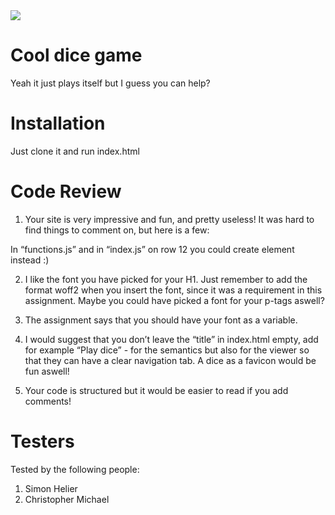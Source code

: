 <img src="https://media.giphy.com/media/H4uFElBB9Nt7zq3RZ9/giphy.gif"/>

# Cool dice game

Yeah it just plays itself but I guess you can help?

# Installation

Just clone it and run index.html

# Code Review

1. Your site is very impressive and fun, and pretty useless! It was hard to find things to comment on, but here is a few:

In “functions.js” and in “index.js” on row 12 you could create element instead :) 

2. I like the font you have picked for your H1. Just remember to add the format woff2 when you insert the font, since it was a requirement in this assignment. Maybe you could have picked a font for your p-tags aswell? 

3. The assignment says that you should have your font as a variable. 

4. I would suggest that you don’t leave the “title” in index.html empty, add for example “Play dice” - for the semantics but also for the viewer so that they can have a clear navigation tab. A dice as a favicon would be fun aswell!

5. Your code is structured but it would be easier to read if you add comments!

# Testers

Tested by the following people:

1. Simon Helier
2. Christopher Michael
